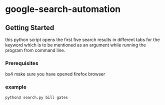 # google-search-automation

## Getting Started

this python script opens the first five search results in different tabs for the keyword which is to be mentioned as an argument while running the program from command line.

### Prerequisites

bs4
make sure you have opened firefox browser

### example

```
python3 search.py bill gates
```

